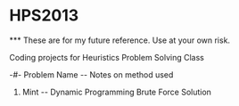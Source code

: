 HPS2013
=======
*** These are for my future reference. Use at your own risk.

Coding projects for Heuristics Problem Solving Class

-#- Problem Name -- Notes on method used

1. Mint -- Dynamic Programming Brute Force Solution
